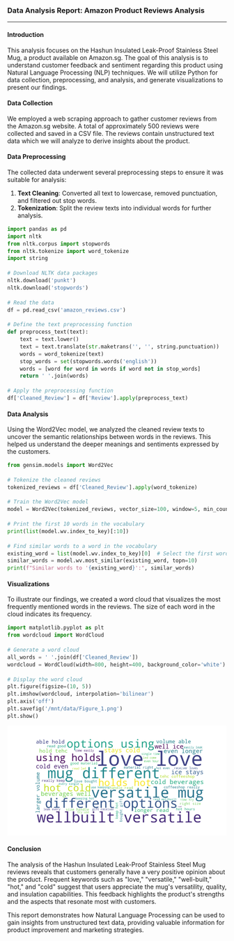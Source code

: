 ### Data Analysis Report: Amazon Product Reviews Analysis

---

#### Introduction

This analysis focuses on the Hashun Insulated Leak-Proof Stainless Steel Mug, a product available on Amazon.sg. The goal of this analysis is to understand customer feedback and sentiment regarding this product using Natural Language Processing (NLP) techniques. We will utilize Python for data collection, preprocessing, and analysis, and generate visualizations to present our findings.

#### Data Collection

We employed a web scraping approach to gather customer reviews from the Amazon.sg website. A total of approximately 500 reviews were collected and saved in a CSV file. The reviews contain unstructured text data which we will analyze to derive insights about the product.

#### Data Preprocessing

The collected data underwent several preprocessing steps to ensure it was suitable for analysis:

1. **Text Cleaning**: Converted all text to lowercase, removed punctuation, and filtered out stop words.
2. **Tokenization**: Split the review texts into individual words for further analysis.

```python
import pandas as pd
import nltk
from nltk.corpus import stopwords
from nltk.tokenize import word_tokenize
import string

# Download NLTK data packages
nltk.download('punkt')
nltk.download('stopwords')

# Read the data
df = pd.read_csv('amazon_reviews.csv')

# Define the text preprocessing function
def preprocess_text(text):
    text = text.lower()
    text = text.translate(str.maketrans('', '', string.punctuation))
    words = word_tokenize(text)
    stop_words = set(stopwords.words('english'))
    words = [word for word in words if word not in stop_words]
    return ' '.join(words)

# Apply the preprocessing function
df['Cleaned_Review'] = df['Review'].apply(preprocess_text)
```

#### Data Analysis

Using the Word2Vec model, we analyzed the cleaned review texts to uncover the semantic relationships between words in the reviews. This helped us understand the deeper meanings and sentiments expressed by the customers.

```python
from gensim.models import Word2Vec

# Tokenize the cleaned reviews
tokenized_reviews = df['Cleaned_Review'].apply(word_tokenize)

# Train the Word2Vec model
model = Word2Vec(tokenized_reviews, vector_size=100, window=5, min_count=2, workers=4)

# Print the first 10 words in the vocabulary
print(list(model.wv.index_to_key)[:10])

# Find similar words to a word in the vocabulary
existing_word = list(model.wv.index_to_key)[0]  # Select the first word in the vocabulary
similar_words = model.wv.most_similar(existing_word, topn=10)
print(f"Similar words to '{existing_word}':", similar_words)
```

#### Visualizations

To illustrate our findings, we created a word cloud that visualizes the most frequently mentioned words in the reviews. The size of each word in the cloud indicates its frequency.

```python
import matplotlib.pyplot as plt
from wordcloud import WordCloud

# Generate a word cloud
all_words = ' '.join(df['Cleaned_Review'])
wordcloud = WordCloud(width=800, height=400, background_color='white').generate(all_words)

# Display the word cloud
plt.figure(figsize=(10, 5))
plt.imshow(wordcloud, interpolation='bilinear')
plt.axis('off')
plt.savefig('/mnt/data/Figure_1.png')
plt.show()
```

![Word Cloud](Figure_1.png)

#### Conclusion

The analysis of the Hashun Insulated Leak-Proof Stainless Steel Mug reviews reveals that customers generally have a very positive opinion about the product. Frequent keywords such as "love," "versatile," "well-built," "hot," and "cold" suggest that users appreciate the mug's versatility, quality, and insulation capabilities. This feedback highlights the product's strengths and the aspects that resonate most with customers.

This report demonstrates how Natural Language Processing can be used to gain insights from unstructured text data, providing valuable information for product improvement and marketing strategies.
